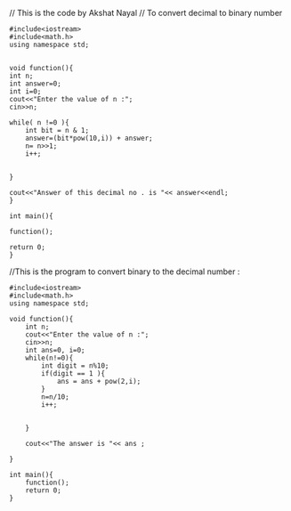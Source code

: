 // This is the code by Akshat Nayal
// To convert decimal to binary number



    #include<iostream>
    #include<math.h>
    using namespace std;


    void function(){
    int n;
    int answer=0;
    int i=0;
    cout<<"Enter the value of n :";
    cin>>n;

    while( n !=0 ){
        int bit = n & 1;
        answer=(bit*pow(10,i)) + answer;
        n= n>>1;
        i++;


    }
    
    cout<<"Answer of this decimal no . is "<< answer<<endl;
    }

    int main(){

    function();
    
    return 0;
    }

//This is the program to convert binary to the decimal number :

    #include<iostream>
    #include<math.h>
    using namespace std;
    
    void function(){
        int n;
        cout<<"Enter the value of n :";
        cin>>n;
        int ans=0, i=0;
        while(n!=0){
            int digit = n%10;
            if(digit == 1 ){
                ans = ans + pow(2,i);
            }
            n=n/10;
            i++;
            
            
        }
    
        cout<<"The answer is "<< ans ;
    
    }
    
    int main(){
        function();
        return 0;
    }
